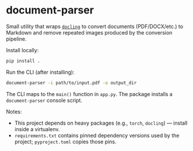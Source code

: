 # document-parser

Small utility that wraps [`docling`](https://github.com/docling-project/docling) to convert documents (PDF/DOCX/etc.) to Markdown and remove repeated images produced by the conversion pipeline.

Install locally:

```bash
pip install .
```

Run the CLI (after installing):

```bash
document-parser -i path/to/input.pdf -o output_dir
```

The CLI maps to the `main()` function in `app.py`. The package installs a `document-parser` console script.

Notes:
- This project depends on heavy packages (e.g., `torch`, `docling`) — install inside a virtualenv.
- `requirements.txt` contains pinned dependency versions used by the project; `pyproject.toml` copies those pins.

